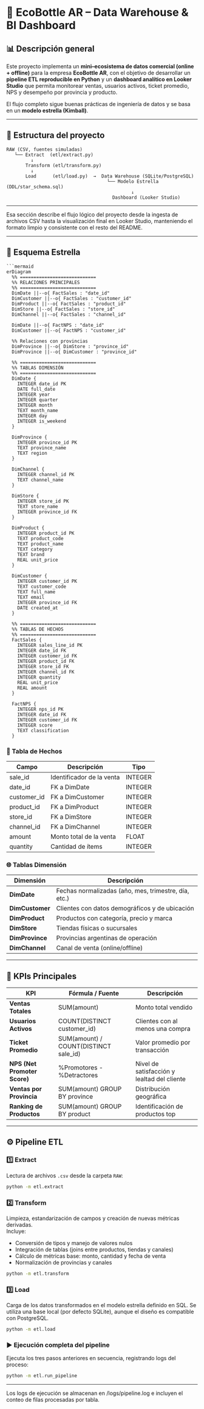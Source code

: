 # 🧩 EcoBottle AR – Data Warehouse & BI Dashboard

## 📊 Descripción general
Este proyecto implementa un **mini–ecosistema de datos comercial (online + offline)** para la empresa **EcoBottle AR**, con el objetivo de desarrollar un **pipeline ETL reproducible en Python** y un **dashboard analítico en Looker Studio** que permita monitorear ventas, usuarios activos, ticket promedio, NPS y desempeño por provincia y producto.

El flujo completo sigue buenas prácticas de ingeniería de datos y se basa en un **modelo estrella (Kimball)**.

---

## 🧱 Estructura del proyecto

```text
RAW (CSV, fuentes simuladas)
   └── Extract  (etl/extract.py)
         ↓
       Transform (etl/transform.py)
         ↓
       Load      (etl/load.py)  →  Data Warehouse (SQLite/PostgreSQL)
                                     └── Modelo Estrella (DDL/star_schema.sql)
                                              ↓
                                       Dashboard (Looker Studio)

```
---

Esa sección describe el flujo lógico del proyecto desde la ingesta de archivos CSV hasta la visualización final en Looker Studio, manteniendo el formato limpio y consistente con el resto del README.

---

## 🧩 Esquema Estrella

```
```mermaid
erDiagram
  %% ============================
  %% RELACIONES PRINCIPALES
  %% ============================
  DimDate ||--o{ FactSales : "date_id"
  DimCustomer ||--o{ FactSales : "customer_id"
  DimProduct ||--o{ FactSales : "product_id"
  DimStore ||--o{ FactSales : "store_id"
  DimChannel ||--o{ FactSales : "channel_id"

  DimDate ||--o{ FactNPS : "date_id"
  DimCustomer ||--o{ FactNPS : "customer_id"

  %% Relaciones con provincias
  DimProvince ||--o{ DimStore : "province_id"
  DimProvince ||--o{ DimCustomer : "province_id"

  %% ============================
  %% TABLAS DIMENSIÓN
  %% ============================
  DimDate {
    INTEGER date_id PK
    DATE full_date
    INTEGER year
    INTEGER quarter
    INTEGER month
    TEXT month_name
    INTEGER day
    INTEGER is_weekend
  }

  DimProvince {
    INTEGER province_id PK
    TEXT province_name
    TEXT region
  }

  DimChannel {
    INTEGER channel_id PK
    TEXT channel_name
  }

  DimStore {
    INTEGER store_id PK
    TEXT store_name
    INTEGER province_id FK
  }

  DimProduct {
    INTEGER product_id PK
    TEXT product_code
    TEXT product_name
    TEXT category
    TEXT brand
    REAL unit_price
  }

  DimCustomer {
    INTEGER customer_id PK
    TEXT customer_code
    TEXT full_name
    TEXT email
    INTEGER province_id FK
    DATE created_at
  }

  %% ============================
  %% TABLAS DE HECHOS
  %% ============================
  FactSales {
    INTEGER sales_line_id PK
    INTEGER date_id FK
    INTEGER customer_id FK
    INTEGER product_id FK
    INTEGER store_id FK
    INTEGER channel_id FK
    INTEGER quantity
    REAL unit_price
    REAL amount
  }

  FactNPS {
    INTEGER nps_id PK
    INTEGER date_id FK
    INTEGER customer_id FK
    INTEGER score
    TEXT classification
  }
```

### 🧠 Tabla de Hechos
| Campo | Descripción | Tipo |
|-------|--------------|------|
| sale_id | Identificador de la venta | INTEGER |
| date_id | FK a DimDate | INTEGER |
| customer_id | FK a DimCustomer | INTEGER |
| product_id | FK a DimProduct | INTEGER |
| store_id | FK a DimStore | INTEGER |
| channel_id | FK a DimChannel | INTEGER |
| amount | Monto total de la venta | FLOAT |
| quantity | Cantidad de ítems | INTEGER |

### 🌐 Tablas Dimensión
| Dimensión | Descripción |
|------------|--------------|
| **DimDate** | Fechas normalizadas (año, mes, trimestre, día, etc.) |
| **DimCustomer** | Clientes con datos demográficos y de ubicación |
| **DimProduct** | Productos con categoría, precio y marca |
| **DimStore** | Tiendas físicas o sucursales |
| **DimProvince** | Provincias argentinas de operación |
| **DimChannel** | Canal de venta (online/offline) |

---

## 🧮 KPIs Principales

| KPI | Fórmula / Fuente | Descripción |
|-----|------------------|--------------|
| **Ventas Totales** | SUM(amount) | Monto total vendido |
| **Usuarios Activos** | COUNT(DISTINCT customer_id) | Clientes con al menos una compra |
| **Ticket Promedio** | SUM(amount) / COUNT(DISTINCT sale_id) | Valor promedio por transacción |
| **NPS (Net Promoter Score)** | %Promotores - %Detractores | Nivel de satisfacción y lealtad del cliente |
| **Ventas por Provincia** | SUM(amount) GROUP BY province | Distribución geográfica |
| **Ranking de Productos** | SUM(amount) GROUP BY product | Identificación de productos top |

---

## ⚙️ Pipeline ETL

### 1️⃣ Extract
Lectura de archivos `.csv` desde la carpeta `RAW`:
```bash
python -m etl.extract
```

### 2️⃣ Transform
Limpieza, estandarización de campos y creación de nuevas métricas derivadas.  
Incluye:
- Conversión de tipos y manejo de valores nulos  
- Integración de tablas (joins entre productos, tiendas y canales)  
- Cálculo de métricas base: monto, cantidad y fecha de venta  
- Normalización de provincias y canales
```bash
python -m etl.transform 
```

### 3️⃣ Load
Carga de los datos transformados en el modelo estrella definido en SQL.
Se utiliza una base local (por defecto SQLite), aunque el diseño es compatible con PostgreSQL.
```bash
python -m etl.load
```

### ▶️ Ejecución completa del pipeline
Ejecuta los tres pasos anteriores en secuencia, registrando logs del proceso:
```bash
python -m etl.run_pipeline
```
---
Los logs de ejecución se almacenan en /logs/pipeline.log e incluyen el conteo de filas procesadas por tabla.